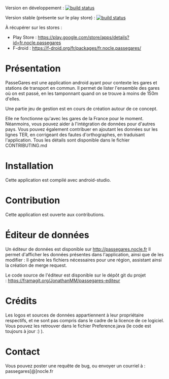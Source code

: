 Version en développement : [![build status](https://framagit.org/JonathanMM/passegares/badges/master/build.svg)](https://framagit.org/JonathanMM/passegares/commits/master)

Version stable (présente sur le play store) : [![build status](https://framagit.org/JonathanMM/passegares/badges/stable/build.svg)](https://framagit.org/JonathanMM/passegares/commits/stable)

À récupérer sur les stores :

- Play Store : https://play.google.com/store/apps/details?id=fr.nocle.passegares
- F-droid : https://f-droid.org/fr/packages/fr.nocle.passegares/

# Présentation

PasseGares est une application android ayant pour contexte les gares et stations
de transport en commun. Il permet de lister l'ensemble des gares où on est
passé, en les tamponnant quand on se trouve à moins de 150m d'elles.

Une partie jeu de gestion est en cours de création autour de ce concept.

Elle ne fonctionne qu'avec les gares de la France pour le moment. Néanmoins, vous
pouvez aider à l'intégration de données pour d'autres pays. Vous pouvez également
contribuer en ajoutant les données sur les lignes TER, en corrigeant des fautes
d'orthographes, en traduisant l'application. Tous les détails sont disponible
dans le fichier CONTRIBUTING.md

# Installation

Cette application est compilé avec android-studio.

# Contribution

Cette application est ouverte aux contributions.

# Éditeur de données

Un éditeur de données est disponible sur http://passegares.nocle.fr Il permet d'afficher les données présentes dans l'application, ainsi que de les modifier : Il génère les fichiers nécessaires pour une région, assistant ainsi la création de merge request.

Le code source de l'éditeur est disponible sur le dépôt git du projet : https://framagit.org/JonathanMM/passegares-editeur

# Crédits

Les logos et sources de données appartiennent à leur propriétaire respectifs, et
ne sont pas compris dans le cadre de la licence de ce logiciel. Vous pouvez les
retrouver dans le fichier Preference.java (le code est toujours à jour :) ).

# Contact

Vous pouvez poster une requête de bug, ou envoyer un courriel à :
passegares[@]nocle.fr
